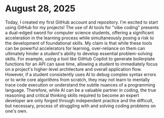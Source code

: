 # August 28, 2025
Today, I created my first GitHub account and repository. I'm excited to start using GitHub for my projects!
The use of AI tools for "vibe coding" presents a dual-edged sword for computer science students, offering a significant acceleration in the learning process while simultaneously posing a risk to the development of foundational skills. My claim is that while these tools can be powerful accelerators for learning, over-reliance on them can ultimately hinder a student's ability to develop essential problem-solving skills. For example, using a tool like GitHub Copilot to generate boilerplate functions for an API can save time, allowing a student to immediately focus on a project's higher-level architecture and overall application flow. However, if a student consistently uses AI to debug complex syntax errors or to write core algorithms from scratch, they may not learn to mentally trace code execution or understand the subtle nuances of a programming language. Therefore, while AI can be a valuable partner in coding, the true reasoning and critical thinking skills required to become an expert developer are only forged through independent practice and the difficult, but necessary, process of struggling with and solving coding problems on one's own.
